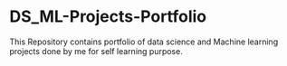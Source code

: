 # DS_ML-Projects-Portfolio
This Repository contains portfolio of data science and Machine learning projects done by me for self learning purpose.

